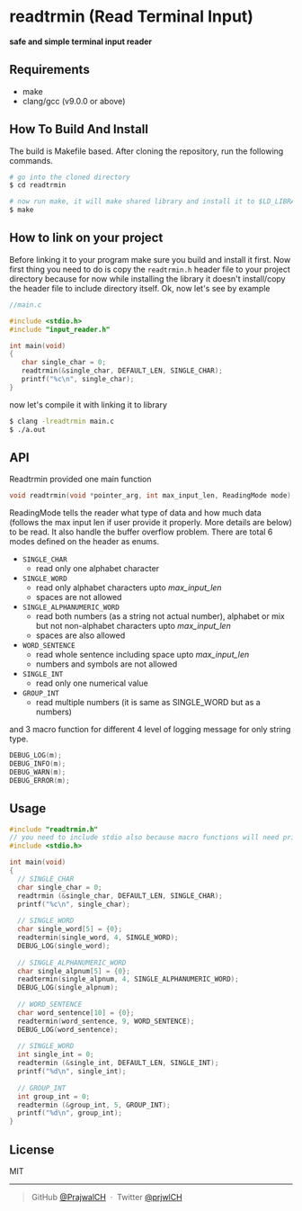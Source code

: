 # readtrmin (Read Terminal Input)
**safe and simple terminal input reader**

## Requirements
* make
* clang/gcc (v9.0.0 or above)

## How To Build And Install

The build is Makefile based. After cloning the repository, run the following commands.

```bash
# go into the cloned directory
$ cd readtrmin

# now run make, it will make shared library and install it to $LD_LIBRARY_PATH
$ make
```

## How to link on your project
Before linking it to your program make sure you build and install it first.
Now first thing you need to do is copy the `readtrmin.h` header file to your project directory because for now while installing the library it doesn't install/copy the header file to include directory itself.  Ok, now let's see by example

```c
//main.c

#include <stdio.h>
#include "input_reader.h"

int main(void)
{
   char single_char = 0;
   readtrmin(&single_char, DEFAULT_LEN, SINGLE_CHAR);
   printf("%c\n", single_char);
}
```
now let's compile it with linking it to library
```bash
$ clang -lreadtrmin main.c
$ ./a.out
```

## API
Readtrmin provided one main function
```c
void readtrmin(void *pointer_arg, int max_input_len, ReadingMode mode);
```
ReadingMode tells the reader what type of data and how much data (follows the max input len if user provide it properly. More details are below) to be read. It also handle the buffer overflow problem. There are total 6 modes defined on the header as enums.

* `SINGLE_CHAR`
    - read only one alphabet character
* `SINGLE_WORD`
    - read only alphabet characters upto _max_input_len_
    - spaces are not allowed
* `SINGLE_ALPHANUMERIC_WORD`
    - read both numbers (as a string not actual number), alphabet or mix but not non-alphabet characters upto _max_input_len_
    - spaces are also allowed
* `WORD_SENTENCE`
    - read whole sentence including space upto _max_input_len_
    - numbers and symbols are not allowed
* `SINGLE_INT`
    - read only one numerical value
* `GROUP_INT`
    - read multiple numbers (it is same as SINGLE_WORD but as a numbers)

and 3 macro function for different 4 level of logging message for only string type.

```c
DEBUG_LOG(m);
DEBUG_INFO(m);
DEBUG_WARN(m);
DEBUG_ERROR(m);
```

## Usage
```c
#include "readtrmin.h"
// you need to include stdio also because macro functions will need printf function
#include <stdio.h> 

int main(void)
{
  // SINGLE_CHAR
  char single_char = 0;
  readtrmin (&single_char, DEFAULT_LEN, SINGLE_CHAR);
  printf("%c\n", single_char);
  
  // SINGLE_WORD
  char single_word[5] = {0};
  readtermin(single_word, 4, SINGLE_WORD);
  DEBUG_LOG(single_word);
  
  // SINGLE_ALPHANUMERIC_WORD
  char single_alpnum[5] = {0};
  readtermin(single_alpnum, 4, SINGLE_ALPHANUMERIC_WORD);
  DEBUG_LOG(single_alpnum);
  
  // WORD_SENTENCE
  char word_sentence[10] = {0};
  readtermin(word_sentence, 9, WORD_SENTENCE);
  DEBUG_LOG(word_sentence);
  
  // SINGLE_WORD
  int single_int = 0;
  readtermin (&single_int, DEFAULT_LEN, SINGLE_INT);
  printf("%d\n", single_int);
  
  // GROUP_INT
  int group_int = 0;
  readtermin (&group_int, 5, GROUP_INT);
  printf("%d\n", group_int);
}
```

## License

MIT

---

> GitHub [@PrajwalCH](https://github.com/PrajwalCH) &nbsp;&middot;&nbsp;
> Twitter [@prjwlCH](https://twitter.com/prjwlCH)

